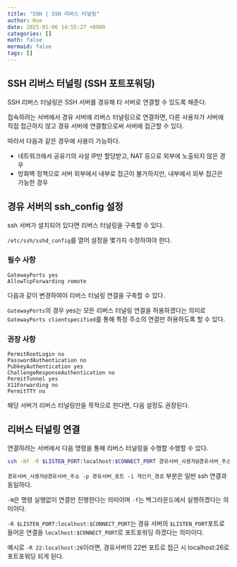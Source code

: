 ```yaml
---
title: "SSH | SSH 리버스 터널링"
author: Hve
date: 2025-01-06 14:55:27 +0900
categories: []
math: false
mermaid: false
tags: []
---
```


## SSH 리버스 터널링 (SSH 포트포워딩)

SSH 리버스 터널링은 SSH 서버를 경유해 타 서버로 연결할 수 있도록 해준다.

접속하려는 서버에서 경유 서버에 리버스 터널링으로 연결하면, 다른 사용자가 서버에 직접 접근하지 않고 경유 서버에 연결함으로써 서버에 접근할 수 있다.

따라서 다음과 같은 경우에 사용이 가능하다.

- 네트워크에서 공유기의 사설 IP만 할당받고, NAT 등으로 외부에 노출되지 않은 경우
- 방화벽 정책으로 서버 외부에서 내부로 접근이 불가하지만, 내부에서 외부 접근은 가능한 경우

## 경유 서버의 ssh_config 설정

ssh 서버가 설치되어 있다면 리버스 터널링을 구축할 수 있다.

`/etc/ssh/sshd_config`를 열어 설정을 몇가지 수정하여야 한다.


### 필수 사항

```
GatewayPorts yes
AllowTcpForwarding remote
```

다음과 같이 변경하여야 리버스 터널링 연결을 구축할 수 있다.

`GatewayPorts`의 경우 yes는 모든 리버스 터널링 연결을 허용하겠다는 의미로 `GatewayPorts clientspecified`를 통해 특정 주소의 연결만 허용하도록 할 수 있다.

### 권장 사항

```
PermitRootLogin no
PasswordAuthentication no
PubkeyAuthentication yes
ChallengeResponseAuthentication no
PermitTunnel yes
X11Forwarding no
PermitTTY no
```

해당 서버가 리버스 터널링만을 목적으로 한다면, 다음 설정도 권장된다.

## 리버스 터널링 연결

연결하려는 서버에서 다음 명령을 통해 리버스 터널링을 수행할 수행할 수 있다.

```bash
ssh -Nf -R $LISTEN_PORT:localhost:$CONNECT_PORT 경유서버_사용자@경유서버_주소 -p 경유서버_포트 -i 개인키_경로
```

`경유서버_사용자@경유서버_주소 -p 경유서버_포트 -i 개인키_경로` 부분은 일반 ssh 연결과 동일하다.

`-N`은 명령 실행없이 연결만 진행한다는 의미이며 `-f`는 백그라운드에서 실행하겠다는 의미이다.

`-R $LISTEN_PORT:localhost:$CONNECT_PORT`는 경유 서버의 `$LISTEN_PORT`포트로 들어온 연결을 `localhost:$CONNECT_PORT`로 포트포워딩 하겠다는 의미이다.

예시로 `-R 22:localhost:26`이라면, 경유서버의 22번 포트로 접근 시 localhost:26로 포트포워딩 되게 된다.